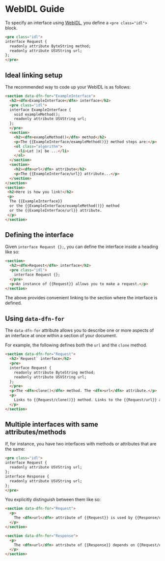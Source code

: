 # WebIDL Guide

To specify an interface using [WebIDL](https://heycam.github.io/webidl/), you define a `<pre class="idl">` block.

```html "example": "Declaring a WebIDL block."
<pre class="idl">
interface Request {
  readonly attribute ByteString method;
  readonly attribute USVString url;
};
</pre>
```

## Ideal linking setup

The recommended way to code up your WebIDL is as follows:

```html "example": "WebIDL definitions and linking."
<section data-dfn-for="ExampleInterface">
  <h2><dfn>ExampleInterface</dfn> interface</h2>
  <pre class="idl">
  interface ExampleInterface {
    void exampleMethod();
    readonly attribute USVString url;
  };
  </pre>
  <section>
    <h2><dfn>exampleMethod()</dfn> method</h2>
    <p>The {{ExampleInterface/exampleMethod()}} method steps are:</p>
    <ol class="algorithm">
      <li>Let |x| be ...</li>
    </ol>
  </section>
  <section>
    <h2><dfn>url</dfn> attribute</h2>
    <p>The {{ExampleInterface/url}} attribute...</p>
  </section>
</section>
<section>
 <h2>Here is how you link!</h2>
 <p>
  The {{ExampleInterface}} 
  or the {{ExampleInterface/exampleMethod()}} method
  or the {{ExampleInterface/url}} attribute.
 </p>
</section>
```

## Defining the interface

Given `interface Request {};`, you can define the interface inside a heading like so:

```html "example": "Defining WebIDL interfaces."
<section>
  <h2><dfn>Request</dfn> interface</h2>
  <pre class="idl">
    interface Request {};
  </pre>
  <p>An instance of {{Request}} allows you to make a request.</p>
</section>
```

The above provides convenient linking to the section where the interface is defined.

## Using `data-dfn-for`

The `data-dfn-for` attribute allows you to describe one or more aspects of an interface at once within a section of your document.

For example, the following defines both the `url` and the `clone` method.

```html "example": "Using data-dfn-for."
<section data-dfn-for="Request">
  <h2>`Request` interface</h2>
  <pre>
  interface Request {
    readonly attribute ByteString method;
    readonly attribute USVString url;
  };
  </pre>
  <p>The <dfn>clone()</dfn> method. The <dfn>url</dfn> attribute.</p>
  <p>
    Links to {{Request/clone()}} method. Links to the {{Request/url}} attribute.
  </p>
</section>
```

## Multiple interfaces with same attributes/methods

If, for instance, you have two interfaces with methods or attributes that are the same:

```html "example": "Multiple interfaces with same attributes/methods."
<pre class="idl">
interface Request {
  readonly attribute USVString url;
};
interface Response {
  readonly attribute USVString url;
};
</pre>
```

You explicitly distinguish between them like so:

```html "example": "Distinguishing between multiple interfaces with same attributes/nodes."
<section data-dfn-for="Request">
  <p>
    The <dfn>url</dfn> attribute of {{Request}} is used by {{Response/url}}.
  </p>
</section>

<section data-dfn-for="Response">
  <p>
    The <dfn>url</dfn> attribute of {{Response}} depends on {{Request/url}}.
  </p>
</section>
```
